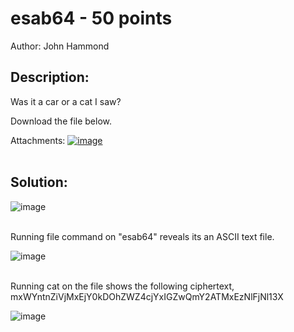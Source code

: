 # esab64 - 50 points
Author: John Hammond

## Description:

Was it a car or a cat I saw?

Download the file below.

Attachments:  <a href="https://ctf.nahamcon.com/files/9e1ff93915a5e07e8de9e79eb808c597/esab64?token=eyJ1c2VyX2lkIjozMzU1LCJ0ZWFtX2lkIjpudWxsLCJmaWxlX2lkIjoxMn0.YEz5qA.uDckFBcxBnT9pjLA8yiqLBqTAKM">![image](https://user-images.githubusercontent.com/36644707/111039036-ee1e7180-83f9-11eb-88a7-a0e908cd0f7a.png)
</a>
</br></br>

## Solution:



![image](https://user-images.githubusercontent.com/36644707/111039062-160dd500-83fa-11eb-9eb7-bda5deb87873.png)
</br></br>

Running file command on "esab64" reveals its an ASCII text file.

![image](https://user-images.githubusercontent.com/36644707/111039083-376ec100-83fa-11eb-9b48-5838f5c5b9eb.png)
</br></br>

Running cat on the file shows the following ciphertext, mxWYntnZiVjMxEjY0kDOhZWZ4cjYxIGZwQmY2ATMxEzNlFjNl13X

![image](https://user-images.githubusercontent.com/36644707/111039123-5f5e2480-83fa-11eb-8a50-870c6f7da0cb.png)
